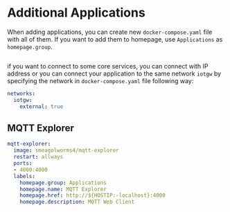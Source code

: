 # Additional Applications

When adding applications, you can create new `docker-compose.yaml` file with all of them. If you want to add them to homepage, use `Applications` as `homepage.group`.

```yaml

```

if you want to connect to some core services, you can connect with IP address or you can connect your application to the same network `iotgw` by specifying the network in `docker-compose.yaml` file following way:

```yaml
networks:
  iotgw:
    external: true
```


## MQTT Explorer


```yaml
mqtt-explorer:
  image: smeagolworms4/mqtt-explorer
  restart: allways
  ports:
  - 4000:4000
  labels:
    homepage.group: Applications
    homepage.name: MQTT Explorer
    homepage.href: http://${HOSTIP:-localhost}:4000
    homepage.description: MQTT Web Client
```
